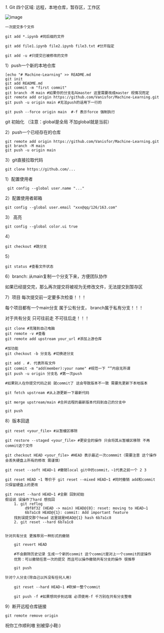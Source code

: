 
*1*. Git 四个区域: 远程，本地仓库，暂存区，工作区

![image](https://github.com/Vanisfor/test/blob/main/1728940033317.png)

```
一次提交多个文件

git add *.ipynb #同后缀的文件

git add file1.ipynb file2.ipynb file3.txt #分开指定

git add -u #只提交已被修改的文件
```

1）push一个新的本地仓库
```
[echo "# Machine-Learning" >> README.md
git init
git add README.md
git commit -m "first commit"
git branch -M main #如果你的分支名叫master 这里需要改成master 视情况而定
git remote add origin https://github.com/Vanisfor/Machine-Learning.git
git push -u origin main #无法push的话用下一行的

git push --force origin main  #-f 表示force 强制执行
```
git 初始化 （注意：global是全局 不加global就是当前）

2）push一个已经存在的仓库
```
git remote add origin https://github.com/Vanisfor/Machine-Learning.git
git branch -M main
git push -u origin main
```
3）git直接拉取代码
```
git clone https://github.com/...
```


1）配置使用者
```
 git config --global user.name "..."
```
2）配置使用者邮箱
```
git config --global user.email "xxx@qq/126/163.com"
```
3） 高亮
```
git config --global color.ui true
```

4）
```
git checkout #跳分支
```
5）

```
git status #查看文件状态
```

6）branch: 从main复制一个分支下来，方便团队协作


如果已经提交完，那么再次提交将被视为无修改文件，无法提交到暂存区

7）项目
每次提交前一定要多次检查！！！

每个项目都有一个main分支 属于公有分支， branch属于私有分支！！！

对于共有分支 只可往前走 不可往后走！！！

```
git clone #克隆到自己电脑
git remote -v #查看
git remote add upstream your_url #添加上游仓库

#加功能
git checkout -b 分支名 #切换进分支

git add . #. 代表所有文件
git commit -m "add(member):your name" #规范一下 “”内容无所谓
git push -u origin 分支名 #第一次push

#如果别人在你提交代码之前 就commit了 这会导致版本不一致 需要先更新下本地版本

git fetch upstream #从上游更新一下最新代码

git merge upstream/main #合并远程的最新版本代码到自己的分支中

git push
```

8）版本回退

```
git reset <your_file> #从暂缓区移除

git restore --staged <your_file> #更安全的操作 只会将其从暂缓区移除 不再commit这个文件

git checkout HEAD <your_file> #HEAD 表示最近一次commmit（需要注意 这个操作会丢失硬盘上所有的修改 需谨慎）

git reset --soft HEAD~1 #撤销local git中的commit，~1代表之前一个 2 3 

git reset HEAD ~1 等价于 git reset --mixed HEAD~1 #同时撤销 add和commit 只保留硬盘上的更改

git reset --hard HEAD~1 #全删 回到初始
假设说 误操作了hard 想找回
	1. git reflog
		 d9f8f32 (HEAD -> main) HEAD@{0}: reset: moving to HEAD~1
		 6b7a1c8 HEAD@{1}: commit: Add important feature
	找到误提交那个head 这里就是HEAD@{1} hash 6b7a1c8
	2. git reset --hard 6b7a1c8


针对共有分支 更推荐另一种形式的撤销

	git revert HEAD 
	
	#不会删除历史记录 生成一个新的commit 这个commit是对上一个commit的逆操作
	优势：可以撤销任意一次的提交 而且可以操作撤销共有分支的操作 很推荐

	git push

针对个人分支(除自己以外没有任何人用)
	
	git reset --hard HEAD~1 #砍掉一整个commit
	
	git push -f #如果想同步到远端 必须使用-f 千万别在共有分支整嗷

```
9）断开远程仓库链接
```
git remote remove origin
```
祝你工作顺利嗷 别被穿小鞋:)

